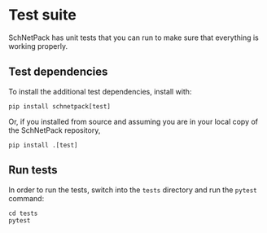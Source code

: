 # Test suite

SchNetPack has unit tests that you can run to make sure that everything is working properly.

## Test dependencies
To install the additional test dependencies, install with:
```
pip install schnetpack[test]
```

Or, if you installed from source and assuming you are in your local copy of the SchNetPack repository,
```
pip install .[test]
```

## Run tests
In order to run the tests, switch into the `tests` directory and run the `pytest` command:
```
cd tests
pytest
```
